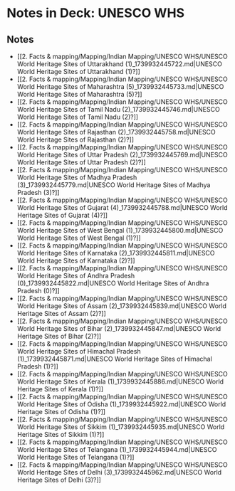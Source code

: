 # Notes in Deck: UNESCO WHS

## Notes

- [[2. Facts & mapping/Mapping/Indian Mapping/UNESCO WHS/UNESCO World Heritage Sites of Uttarakhand (1)_1739932445722.md|UNESCO World Heritage Sites of Uttarakhand (1)?]]
- [[2. Facts & mapping/Mapping/Indian Mapping/UNESCO WHS/UNESCO World Heritage Sites of Maharashtra (5)_1739932445733.md|UNESCO World Heritage Sites of Maharashtra (5)?]]
- [[2. Facts & mapping/Mapping/Indian Mapping/UNESCO WHS/UNESCO World Heritage Sites of Tamil Nadu (2)_1739932445746.md|UNESCO World Heritage Sites of Tamil Nadu (2)?]]
- [[2. Facts & mapping/Mapping/Indian Mapping/UNESCO WHS/UNESCO World Heritage Sites of Rajasthan (2)_1739932445758.md|UNESCO World Heritage Sites of Rajasthan (2)?]]
- [[2. Facts & mapping/Mapping/Indian Mapping/UNESCO WHS/UNESCO World Heritage Sites of Uttar Pradesh (2)_1739932445769.md|UNESCO World Heritage Sites of Uttar Pradesh (2)?]]
- [[2. Facts & mapping/Mapping/Indian Mapping/UNESCO WHS/UNESCO World Heritage Sites of Madhya Pradesh (3)_1739932445779.md|UNESCO World Heritage Sites of Madhya Pradesh (3)?]]
- [[2. Facts & mapping/Mapping/Indian Mapping/UNESCO WHS/UNESCO World Heritage Sites of Gujarat (4)_1739932445788.md|UNESCO World Heritage Sites of Gujarat (4)?]]
- [[2. Facts & mapping/Mapping/Indian Mapping/UNESCO WHS/UNESCO World Heritage Sites of West Bengal (1)_1739932445800.md|UNESCO World Heritage Sites of West Bengal (1)?]]
- [[2. Facts & mapping/Mapping/Indian Mapping/UNESCO WHS/UNESCO World Heritage Sites of Karnataka (2)_1739932445811.md|UNESCO World Heritage Sites of Karnataka (2)?]]
- [[2. Facts & mapping/Mapping/Indian Mapping/UNESCO WHS/UNESCO World Heritage Sites of Andhra Pradesh (0)_1739932445822.md|UNESCO World Heritage Sites of Andhra Pradesh (0)?]]
- [[2. Facts & mapping/Mapping/Indian Mapping/UNESCO WHS/UNESCO World Heritage Sites of Assam (2)_1739932445839.md|UNESCO World Heritage Sites of Assam (2)?]]
- [[2. Facts & mapping/Mapping/Indian Mapping/UNESCO WHS/UNESCO World Heritage Sites of Bihar (2)_1739932445847.md|UNESCO World Heritage Sites of Bihar (2)?]]
- [[2. Facts & mapping/Mapping/Indian Mapping/UNESCO WHS/UNESCO World Heritage Sites of Himachal Pradesh (1)_1739932445871.md|UNESCO World Heritage Sites of Himachal Pradesh (1)?]]
- [[2. Facts & mapping/Mapping/Indian Mapping/UNESCO WHS/UNESCO World Heritage Sites of Kerala (1)_1739932445886.md|UNESCO World Heritage Sites of Kerala (1)?]]
- [[2. Facts & mapping/Mapping/Indian Mapping/UNESCO WHS/UNESCO World Heritage Sites of Odisha (1)_1739932445922.md|UNESCO World Heritage Sites of Odisha (1)?]]
- [[2. Facts & mapping/Mapping/Indian Mapping/UNESCO WHS/UNESCO World Heritage Sites of Sikkim (1)_1739932445935.md|UNESCO World Heritage Sites of Sikkim (1)?]]
- [[2. Facts & mapping/Mapping/Indian Mapping/UNESCO WHS/UNESCO World Heritage Sites of Telangana (1)_1739932445944.md|UNESCO World Heritage Sites of Telangana (1)?]]
- [[2. Facts & mapping/Mapping/Indian Mapping/UNESCO WHS/UNESCO World Heritage Sites of Delhi (3)_1739932445962.md|UNESCO World Heritage Sites of Delhi (3)?]]